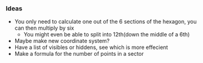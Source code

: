 ### Ideas
* You only need to calculate one out of the 6 sections of the hexagon, you can then multiply by six
    * You might even be able to split into 12th(down the middle of a 6th)
* Maybe make new coordinate system?
* Have a list of visibles or hiddens, see which is more effecient
* Make a formula for the number of points in a sector
